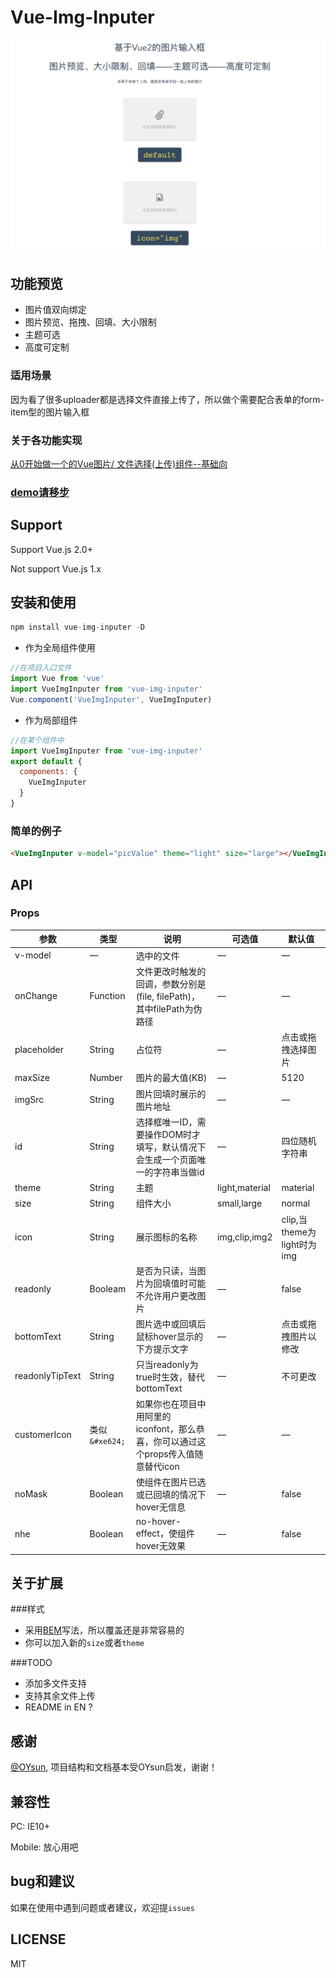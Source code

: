 # Vue-Img-Inputer

<img src="./src/images/demo.png">

## 功能预览
+ 图片值双向绑定
+ 图片预览、拖拽、回填、大小限制
+ 主题可选
+ 高度可定制

### 适用场景
因为看了很多uploader都是选择文件直接上传了，所以做个需要配合表单的form-item型的图片输入框

### 关于各功能实现

[从0开始做一个的Vue图片/ 文件选择(上传)组件--基础向](https://segmentfault.com/a/1190000008503338)

### [demo请移步](http://waynecz.github.io/VueImgInputer/index.html)

## Support

Support Vue.js 2.0+

Not support Vue.js 1.x


## 安装和使用

```javascript
npm install vue-img-inputer -D
```

- 作为全局组件使用

```javascript
//在项目入口文件
import Vue from 'vue'
import VueImgInputer from 'vue-img-inputer'
Vue.component('VueImgInputer', VueImgInputer)
```

- 作为局部组件

```javascript
//在某个组件中
import VueImgInputer from 'vue-img-inputer'
export default {
  components: {
    VueImgInputer
  }
}
```

### 简单的例子
```html
<VueImgInputer v-model="picValue" theme="light" size="large"></VueImgInputer>
```


## API

### Props

| 参数    | 类型    | 说明   |  可选值 | 默认值 |
| ------------- |-------| -----| ----| -------|
| v-model | — | 选中的文件| —|—|
| onChange  | Function | 文件更改时触发的回调，参数分别是(file, filePath)， 其中filePath为伪路径 | —|—|
| placeholder | String | 占位符| —|点击或拖拽选择图片|
| maxSize | Number | 图片的最大值(KB)| —|5120|
| imgSrc | String |  图片回填时展示的图片地址| —|—|
| id | String | 选择框唯一ID，需要操作DOM时才填写，默认情况下会生成一个页面唯一的字符串当做id| —|四位随机字符串|
| theme | String | 主题| light,material|material|
| size | String | 组件大小| small,large|normal|
| icon | String | 展示图标的名称| img,clip,img2|clip,当theme为light时为img|
| readonly | Booleam | 是否为只读，当图片为回填值时可能不允许用户更改图片| —|false|
| bottomText | String | 图片选中或回填后鼠标hover显示的下方提示文字| —|点击或拖拽图片以修改|
| readonlyTipText | String | 只当readonly为true时生效，替代bottomText | —|不可更改|
| customerIcon | 类似`&#xe624;` | 如果你也在项目中用阿里的iconfont，那么恭喜，你可以通过这个props传入值随意替代icon| —|—|
| noMask | Boolean | 使组件在图片已选或已回填的情况下hover无信息| —|false|
| nhe | Boolean | no-hover-effect，使组件hover无效果| —|false|


## 关于扩展

###样式

+ 采用[BEM](http://www.w3cplus.com/css/bem-definitions.html)写法，所以覆盖还是非常容易的
+ 你可以加入新的`size`或者`theme`

###TODO

+ 添加多文件支持
+ 支持其余文件上传
+ README in EN ?

## 感谢
[@OYsun](https://github.com/OYsun), 项目结构和文档基本受OYsun启发，谢谢！

## 兼容性
PC: IE10+

Mobile: 放心用吧

## bug和建议

如果在使用中遇到问题或者建议，欢迎提`issues`

## LICENSE

MIT